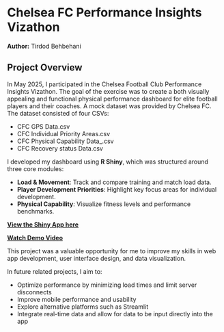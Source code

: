# Chelsea FC Performance Insights Vizathon

**Author:** Tirdod Behbehani

## Project Overview
In May 2025, I participated in the Chelsea Football Club Performance Insights Vizathon. 
The goal of the exercise was to create a both visually appealing and functional physical performance dashboard
for elite football players and their coaches. A mock dataset was provided by Chelsea FC.
The dataset consisted of four CSVs:
- CFC GPS Data.csv
- CFC Individual Priority Areas.csv
- CFC Physical Capability Data_.csv
- CFC Recovery status Data.csv

I developed my dashboard using **R Shiny**, which was structured around three core modules:
- **Load & Movement**: Track and compare training and match load data.
- **Player Development Priorities**: Highlight key focus areas for individual development.
- **Physical Capability**: Visualize fitness levels and performance benchmarks.

**[View the Shiny App here](https://tirdodbehbehani.shinyapps.io/ChelseaPerformanceInsightsVizathon/)**

**[Watch Demo Video](https://youtu.be/b2ehJVKicwU)**   

This project was a valuable opportunity for me to improve my skills in web app development, user interface design, and data visualization. 

In future related projects, I aim to:
- Optimize performance by minimizing load times and limit server disconnects
- Improve mobile performance and usability
- Explore alternative platforms such as Streamlit
- Integrate real-time data and allow for data to be input directly into the app
